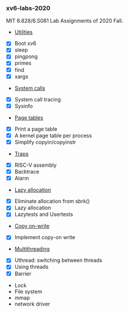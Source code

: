 ### xv6-labs-2020

MIT 6.828/6.S081 Lab Assignments of 2020 Fall.

- [Utilities](https://pdos.csail.mit.edu/6.828/2020/labs/util.html)
- [x] Boot xv6
- [x] sleep
- [x] pingpong
- [x] primes
- [x] find
- [x] xargs
- [System calls](https://pdos.csail.mit.edu/6.828/2020/labs/syscall.html)
- [x] System call tracing
- [x] Sysinfo
- [Page tables](https://pdos.csail.mit.edu/6.828/2020/labs/pgtbl.html)
- [x] Print a page table
- [x] A kernel page table per process
- [x] Simplify copyin/copyinstr
- [Traps](https://pdos.csail.mit.edu/6.828/2020/labs/traps.html)
- [x] RISC-V assembly
- [x] Backtrace
- [x] Alarm
- [Lazy allocation](https://pdos.csail.mit.edu/6.828/2020/labs/lazy.html)
- [x] Eliminate allocation from sbrk()
- [x] Lazy allocation
- [x] Lazytests and Usertests
- [Copy on-write](https://pdos.csail.mit.edu/6.828/2020/labs/cow.html)
- [x] Implement copy-on write
- [Multithreading](https://pdos.csail.mit.edu/6.828/2020/labs/thread.html)
- [x] Uthread: switching between threads
- [x] Using threads
- [x] Barrier
- Lock
- File system
- mmap
- network driver

